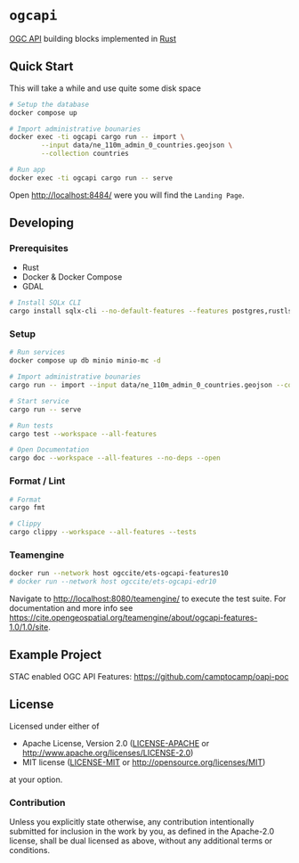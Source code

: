 # `ogcapi`

[OGC API](https://ogcapi.ogc.org/) building blocks implemented in [Rust](https://www.rust-lang.org/)

## Quick Start

This will take a while and use quite some disk space

```bash
# Setup the database
docker compose up

# Import administrative bounaries
docker exec -ti ogcapi cargo run -- import \
        --input data/ne_110m_admin_0_countries.geojson \
        --collection countries

# Run app
docker exec -ti ogcapi cargo run -- serve
```

Open <http://localhost:8484/> were you will find the `Landing Page`.

## Developing

### Prerequisites

- Rust
- Docker & Docker Compose
- GDAL

```bash
# Install SQLx CLI
cargo install sqlx-cli --no-default-features --features postgres,rustls
```

### Setup

```bash
# Run services
docker compose up db minio minio-mc -d

# Import administrative bounaries
cargo run -- import --input data/ne_110m_admin_0_countries.geojson --collection countries

# Start service 
cargo run -- serve

# Run tests
cargo test --workspace --all-features

# Open Documentation
cargo doc --workspace --all-features --no-deps --open
```

### Format / Lint

```bash
# Format
cargo fmt

# Clippy
cargo clippy --workspace --all-features --tests
```

### Teamengine

```bash
docker run --network host ogccite/ets-ogcapi-features10
# docker run --network host ogccite/ets-ogcapi-edr10
```

Navigate to <http://localhost:8080/teamengine/> to execute the test suite. For documentation and more info see <https://cite.opengeospatial.org/teamengine/about/ogcapi-features-1.0/1.0/site>.

## Example Project

STAC enabled OGC API Features: <https://github.com/camptocamp/oapi-poc>

## License

Licensed under either of

- Apache License, Version 2.0 ([LICENSE-APACHE](LICENSE-APACHE) or <http://www.apache.org/licenses/LICENSE-2.0>)
- MIT license ([LICENSE-MIT](LICENSE-MIT) or <http://opensource.org/licenses/MIT>)

at your option.

### Contribution

Unless you explicitly state otherwise, any contribution intentionally submitted for inclusion in the work by you, as defined in the Apache-2.0 license, shall be dual licensed as above, without any additional terms or conditions.
